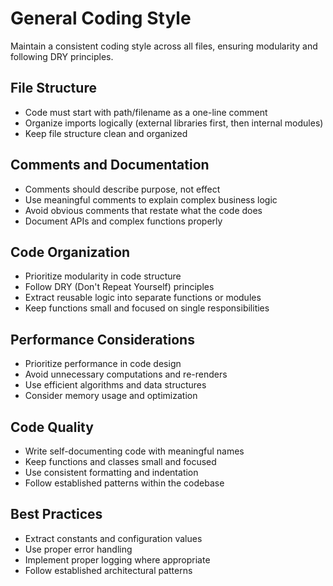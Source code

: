 # General Coding Style

Maintain a consistent coding style across all files, ensuring modularity and following DRY principles.

## File Structure
- Code must start with path/filename as a one-line comment
- Organize imports logically (external libraries first, then internal modules)
- Keep file structure clean and organized

## Comments and Documentation
- Comments should describe purpose, not effect
- Use meaningful comments to explain complex business logic
- Avoid obvious comments that restate what the code does
- Document APIs and complex functions properly

## Code Organization
- Prioritize modularity in code structure
- Follow DRY (Don't Repeat Yourself) principles
- Extract reusable logic into separate functions or modules
- Keep functions small and focused on single responsibilities

## Performance Considerations
- Prioritize performance in code design
- Avoid unnecessary computations and re-renders
- Use efficient algorithms and data structures
- Consider memory usage and optimization

## Code Quality
- Write self-documenting code with meaningful names
- Keep functions and classes small and focused
- Use consistent formatting and indentation
- Follow established patterns within the codebase

## Best Practices
- Extract constants and configuration values
- Use proper error handling
- Implement proper logging where appropriate
- Follow established architectural patterns